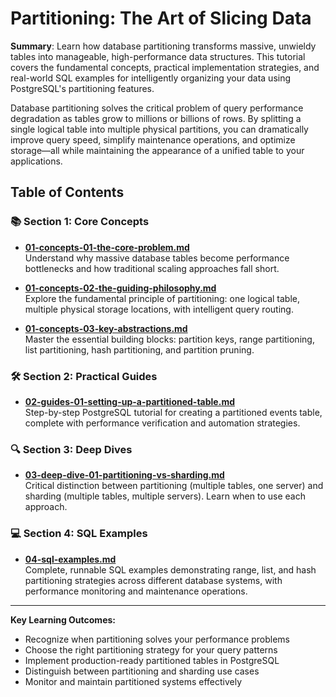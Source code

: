 # Partitioning: The Art of Slicing Data

**Summary**: Learn how database partitioning transforms massive, unwieldy tables into manageable, high-performance data structures. This tutorial covers the fundamental concepts, practical implementation strategies, and real-world SQL examples for intelligently organizing your data using PostgreSQL's partitioning features.

Database partitioning solves the critical problem of query performance degradation as tables grow to millions or billions of rows. By splitting a single logical table into multiple physical partitions, you can dramatically improve query speed, simplify maintenance operations, and optimize storage—all while maintaining the appearance of a unified table to your applications.

## Table of Contents

### 📚 Section 1: Core Concepts
- **[01-concepts-01-the-core-problem.md](01-concepts-01-the-core-problem.md)**  
  Understand why massive database tables become performance bottlenecks and how traditional scaling approaches fall short.

- **[01-concepts-02-the-guiding-philosophy.md](01-concepts-02-the-guiding-philosophy.md)**  
  Explore the fundamental principle of partitioning: one logical table, multiple physical storage locations, with intelligent query routing.

- **[01-concepts-03-key-abstractions.md](01-concepts-03-key-abstractions.md)**  
  Master the essential building blocks: partition keys, range partitioning, list partitioning, hash partitioning, and partition pruning.

### 🛠️ Section 2: Practical Guides  
- **[02-guides-01-setting-up-a-partitioned-table.md](02-guides-01-setting-up-a-partitioned-table.md)**  
  Step-by-step PostgreSQL tutorial for creating a partitioned events table, complete with performance verification and automation strategies.

### 🔍 Section 3: Deep Dives
- **[03-deep-dive-01-partitioning-vs-sharding.md](03-deep-dive-01-partitioning-vs-sharding.md)**  
  Critical distinction between partitioning (multiple tables, one server) and sharding (multiple tables, multiple servers). Learn when to use each approach.

### 💻 Section 4: SQL Examples
- **[04-sql-examples.md](04-sql-examples.md)**  
  Complete, runnable SQL examples demonstrating range, list, and hash partitioning strategies across different database systems, with performance monitoring and maintenance operations.

---

**Key Learning Outcomes:**
- Recognize when partitioning solves your performance problems
- Choose the right partitioning strategy for your query patterns  
- Implement production-ready partitioned tables in PostgreSQL
- Distinguish between partitioning and sharding use cases
- Monitor and maintain partitioned systems effectively